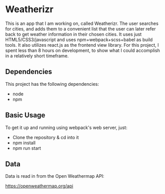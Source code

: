# Weatherizr

This is an app that I am working on, called Weatherizr.  The user searches for cities, and adds them to a convenient list that the user can later refer back to get weather information in their chosen cities.  It uses just HTML5/CSS3/javascript and uses npm+webpack+scss+babel as build tools.  It also utilizes react.js as the frontend view library.  For this project, I spent less than 8 hours on development, to show what I could accomplish in a relatively short timeframe.

Dependencies
------------

This project has the following dependencies:

* node
* npm

Basic Usage
-----------

To get it up and running using webpack's web server, just:

* Clone the repository & cd into it
* npm install
* npm run start

Data
------------------

Data is read in from the Open Weathermap API:

https://openweathermap.org/api